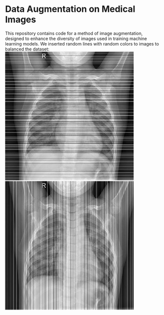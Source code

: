 # Data Augmentation on Medical Images
This repository contains code for a method of image augmentation, designed to enhance the diversity of images used in training machine learning models.
We inserted random lines with random colors to images to balanced the dataset:
![Alt text](README_Images/P_resized_0_h.jpg)    ![Alt text](README_Images/P_resized_0_v.jpg)

